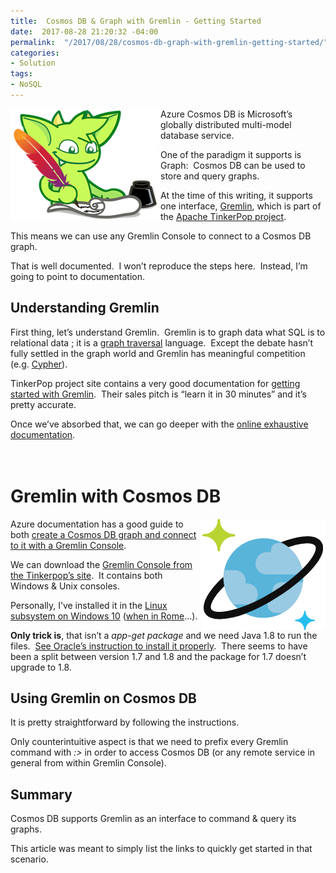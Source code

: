 ```yaml
---
title:  Cosmos DB & Graph with Gremlin - Getting Started
date:  2017-08-28 21:20:32 -04:00
permalink:  "/2017/08/28/cosmos-db-graph-with-gremlin-getting-started/"
categories:
- Solution
tags:
- NoSQL
---
```

<p><a href="assets/2017/8/cosmos-db-graph-with-gremlin-getting-started/gremlin-apache1.png"><img width="240" height="178" title="gremlin-apache[1]" align="left" style="border:0 currentcolor;border-image:none;float:left;display:inline;background-image:none;" alt="gremlin-apache[1]" src="assets/2017/8/cosmos-db-graph-with-gremlin-getting-started/gremlin-apache1_thumb.png" border="0"/></a>Azure Cosmos DB is Microsoft’s globally distributed multi-model database service.</p>
<p>One of the paradigm it supports is Graph:&nbsp; Cosmos DB can be used to store and query graphs.</p>
<p>At the time of this writing, it supports one interface, <a href="https://en.wikipedia.org/wiki/Gremlin_(programming_language)" target="_blank">Gremlin</a>, which is part of the <a href="http://tinkerpop.apache.org/" target="_blank">Apache TinkerPop project</a>.</p>
<p>This means we can use any Gremlin Console to connect to a Cosmos DB graph.</p>
<p>That is well documented.&nbsp; I won’t reproduce the steps here.&nbsp; Instead, I’m going to point to documentation.</p>
<h2>Understanding Gremlin</h2>
<p>First thing, let’s understand Gremlin.&nbsp; Gremlin is to graph data what SQL is to relational data ; it is a <a href="https://en.wikipedia.org/wiki/Graph_traversal" target="_blank">graph traversal</a> language.&nbsp; Except the debate hasn’t fully settled in the graph world and Gremlin has meaningful competition (e.g. <a href="https://en.wikipedia.org/wiki/Cypher_Query_Language" target="_blank">Cypher</a>).</p>
<p>TinkerPop project site contains a very good documentation for <a href="http://tinkerpop.apache.org/docs/current/tutorials/getting-started/" target="_blank">getting started with Gremlin</a>.&nbsp; Their sales pitch is “learn it in 30 minutes” and it’s pretty accurate.</p>
<p>Once we’ve absorbed that, we can go deeper with the <a href="http://tinkerpop.apache.org/docs/3.2.5/reference/" target="_blank">online exhaustive documentation</a>.</p>
<h1><br />
Gremlin with Cosmos DB</h1>
<p><a href="assets/2017/8/cosmos-db-graph-with-gremlin-getting-started/cosmos-db1.png"><img width="200" height="178" title="cosmos-db[1]" align="right" style="border:0 currentcolor;border-image:none;float:right;display:inline;background-image:none;" alt="cosmos-db[1]" src="assets/2017/8/cosmos-db-graph-with-gremlin-getting-started/cosmos-db1_thumb.png" border="0"/></a>Azure documentation has a good guide to both <a href="https://docs.microsoft.com/en-us/azure/cosmos-db/create-graph-gremlin-console" target="_blank">create a Cosmos DB graph and connect to it with a Gremlin Console</a>.</p>
<p>We can download the <a href="http://tinkerpop.apache.org/" target="_blank">Gremlin Console from the Tinkerpop’s site</a>.&nbsp; It contains both Windows &amp; Unix consoles.</p>
<p align="left">Personally, I’ve installed it in the <a href="https://msdn.microsoft.com/en-us/commandline/wsl/install_guide" target="_blank">Linux subsystem on Windows 10</a> (<a href="http://idioms.thefreedictionary.com/When+in+Rome" target="_blank">when in Rome</a>…).</p>
<p align="left"><strong>Only trick is</strong>, that isn’t a <em>app-get package</em> and we need Java 1.8 to run the files.&nbsp; <a href="https://tecadmin.net/install-oracle-java-8-ubuntu-via-ppa/" target="_blank">See Oracle’s instruction to install it properly</a>.&nbsp; There seems to have been a split between version 1.7 and 1.8 and the package for 1.7 doesn’t upgrade to 1.8.</p>
<h2 align="left">Using Gremlin on Cosmos DB</h2>
<p align="left">It is pretty straightforward by following the instructions.</p>
<p align="left">Only counterintuitive aspect is that we need to prefix every Gremlin command with <em>:&gt; </em>in order to access Cosmos DB (or any remote service in general from within Gremlin Console).</p>
<h2 align="left">Summary</h2>
<p align="left">Cosmos DB supports Gremlin as an interface to command &amp; query its graphs.</p>
<p align="left">This article was meant to simply list the links to quickly get started in that scenario.</p>
